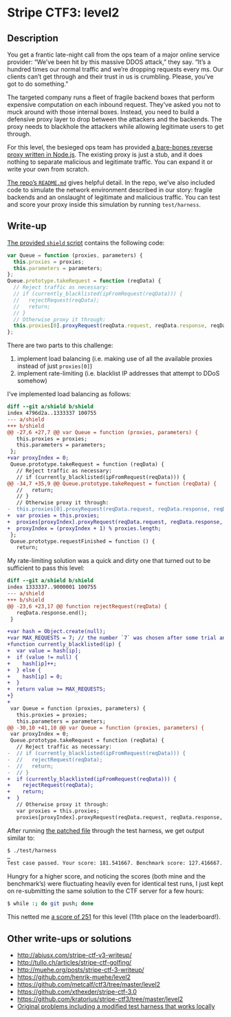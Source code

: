 # Stripe CTF3: level2

## Description

You get a frantic late-night call from the ops team of a major online service provider: “We’ve been hit by this massive DDOS attack,” they say. “It’s a hundred times our normal traffic and we’re dropping requests every ms. Our clients can’t get through and their trust in us is crumbling. Please, you’ve got to do something.”

The targeted company runs a fleet of fragile backend boxes that perform expensive computation on each inbound request. They’ve asked you not to muck around with those internal boxes. Instead, you need to build a defensive proxy layer to drop between the attackers and the backends. The proxy needs to blackhole the attackers while allowing legitimate users to get through.

For this level, the besieged ops team has provided [a bare-bones reverse proxy written in Node.js](https://github.com/ctfs/write-ups/blob/master/stripe-ctf3/level2/problem/shield). The existing proxy is just a stub, and it does nothing to separate malicious and legitimate traffic. You can expand it or write your own from scratch.

[The repo’s `README.md`](https://github.com/ctfs/write-ups/blob/master/stripe-ctf3/level2/problem/README.md) gives helpful detail. In the repo, we’ve also included code to simulate the network environment described in our story: fragile backends and an onslaught of legitimate and malicious traffic. You can test and score your proxy inside this simulation by running `test/harness`.

## Write-up

[The provided `shield` script](https://github.com/ctfs/write-ups/blob/master/stripe-ctf3/level2/problem/shield) contains the following code:

```js
var Queue = function (proxies, parameters) {
  this.proxies = proxies;
  this.parameters = parameters;
};
Queue.prototype.takeRequest = function (reqData) {
  // Reject traffic as necessary:
  // if (currently_blacklisted(ipFromRequest(reqData))) {
  //   rejectRequest(reqData);
  //   return;
  // }
  // Otherwise proxy it through:
  this.proxies[0].proxyRequest(reqData.request, reqData.response, reqData.buffer);
};
```

There are two parts to this challenge:

1. implement load balancing (i.e. making use of all the available proxies instead of just `proxies[0]`)
2. implement rate-limiting (i.e. blacklist IP addresses that attempt to DDoS somehow)

I’ve implemented load balancing as follows:

```diff
diff --git a/shield b/shield
index 4796d2a..1333337 100755
--- a/shield
+++ b/shield
@@ -27,6 +27,7 @@ var Queue = function (proxies, parameters) {
   this.proxies = proxies;
   this.parameters = parameters;
 };
+var proxyIndex = 0;
 Queue.prototype.takeRequest = function (reqData) {
   // Reject traffic as necessary:
   // if (currently_blacklisted(ipFromRequest(reqData))) {
@@ -34,7 +35,9 @@ Queue.prototype.takeRequest = function (reqData) {
   //   return;
   // }
   // Otherwise proxy it through:
-  this.proxies[0].proxyRequest(reqData.request, reqData.response, reqData.buffer);
+  var proxies = this.proxies;
+  proxies[proxyIndex].proxyRequest(reqData.request, reqData.response, reqData.buffer);
+  proxyIndex = (proxyIndex + 1) % proxies.length;
 };
 Queue.prototype.requestFinished = function () {
   return;
```

My rate-limiting solution was a quick and dirty one that turned out to be sufficient to pass this level:

```diff
diff --git a/shield b/shield
index 1333337..9000001 100755
--- a/shield
+++ b/shield
@@ -23,6 +23,17 @@ function rejectRequest(reqData) {
   reqData.response.end();
 }

+var hash = Object.create(null);
+var MAX_REQUESTS = 7; // the number `7` was chosen after some trial and error
+function currently_blacklisted(ip) {
+  var value = hash[ip];
+  if (value != null) {
+    hash[ip]++;
+  } else {
+    hash[ip] = 0;
+  }
+  return value >= MAX_REQUESTS;
+}
+
 var Queue = function (proxies, parameters) {
   this.proxies = proxies;
   this.parameters = parameters;
@@ -30,10 +41,10 @@ var Queue = function (proxies, parameters) {
 var proxyIndex = 0;
 Queue.prototype.takeRequest = function (reqData) {
   // Reject traffic as necessary:
-  // if (currently_blacklisted(ipFromRequest(reqData))) {
-  //   rejectRequest(reqData);
-  //   return;
-  // }
+  if (currently_blacklisted(ipFromRequest(reqData))) {
+    rejectRequest(reqData);
+    return;
+  }
   // Otherwise proxy it through:
   var proxies = this.proxies;
   proxies[proxyIndex].proxyRequest(reqData.request, reqData.response, reqData.buffer);
```

After running [the patched file](https://github.com/ctfs/write-ups/blob/master/stripe-ctf3/level2/level2) through the test harness, we get output similar to:

```bash
$ ./test/harness
…
Test case passed. Your score: 181.541667. Benchmark score: 127.416667. You/Benchmark: 1.424787. You handled 247 legitimate responses and you received 65.46 negative points for idle time on the backends. The benchmark handled 222 and received 94.58 negative points.
```

Hungry for a higher score, and noticing the scores (both mine and the benchmark’s) were fluctuating heavily even for identical test runs, I just kept on re-submitting the same solution to the CTF server for a few hours:

```bash
$ while :; do git push; done
```

This netted me [a score of 251](https://stripe-ctf.com/achievements/mathias) for this level (11th place on the leaderboard!).

## Other write-ups or solutions

* <http://abiusx.com/stripe-ctf-v3-writeup/>
* <http://tullo.ch/articles/stripe-ctf-golfing/>
* <http://muehe.org/posts/stripe-ctf-3-writeup/>
* <https://github.com/henrik-muehe/level2>
* <https://github.com/metcalf/ctf3/tree/master/level2>
* <https://github.com/xthexder/stripe-ctf-3.0>
* <https://github.com/kratorius/stripe-ctf3/tree/master/level2>
* [Original problems including a modified test harness that works locally](https://github.com/janosgyerik/stripe-ctf3)
